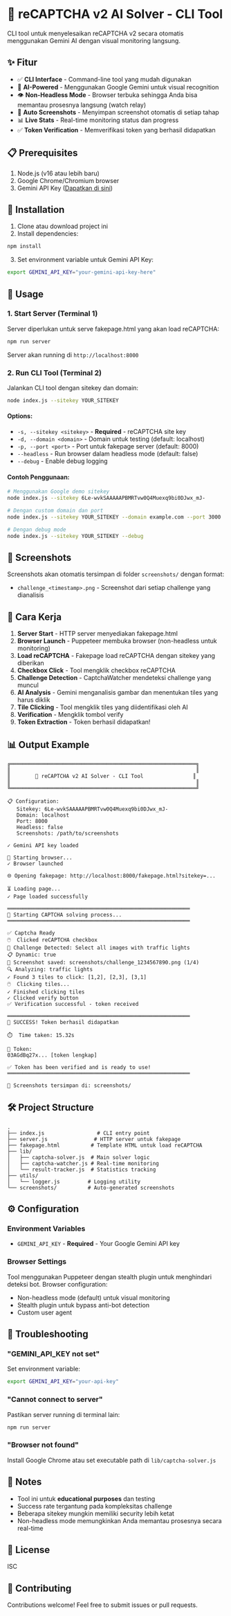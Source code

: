 # 🤖 reCAPTCHA v2 AI Solver - CLI Tool

CLI tool untuk menyelesaikan reCAPTCHA v2 secara otomatis menggunakan Gemini AI dengan visual monitoring langsung.

## ✨ Fitur

- ✅ **CLI Interface** - Command-line tool yang mudah digunakan
- 🤖 **AI-Powered** - Menggunakan Google Gemini untuk visual recognition
- 👁️ **Non-Headless Mode** - Browser terbuka sehingga Anda bisa memantau prosesnya langsung (watch relay)
- 📸 **Auto Screenshots** - Menyimpan screenshot otomatis di setiap tahap
- 📊 **Live Stats** - Real-time monitoring status dan progress
- ✅ **Token Verification** - Memverifikasi token yang berhasil didapatkan

## 📋 Prerequisites

1. Node.js (v16 atau lebih baru)
2. Google Chrome/Chromium browser
3. Gemini API Key ([Dapatkan di sini](https://makersuite.google.com/app/apikey))

## 🚀 Installation

1. Clone atau download project ini
2. Install dependencies:
```bash
npm install
```

3. Set environment variable untuk Gemini API Key:
```bash
export GEMINI_API_KEY="your-gemini-api-key-here"
```

## 📖 Usage

### 1. Start Server (Terminal 1)

Server diperlukan untuk serve fakepage.html yang akan load reCAPTCHA:

```bash
npm run server
```

Server akan running di `http://localhost:8000`

### 2. Run CLI Tool (Terminal 2)

Jalankan CLI tool dengan sitekey dan domain:

```bash
node index.js --sitekey YOUR_SITEKEY
```

#### Options:

- `-s, --sitekey <sitekey>` - **Required** - reCAPTCHA site key
- `-d, --domain <domain>` - Domain untuk testing (default: localhost)
- `-p, --port <port>` - Port untuk fakepage server (default: 8000)
- `--headless` - Run browser dalam headless mode (default: false)
- `--debug` - Enable debug logging

#### Contoh Penggunaan:

```bash
# Menggunakan Google demo sitekey
node index.js --sitekey 6Le-wvkSAAAAAPBMRTvw0Q4Muexq9bi0DJwx_mJ-

# Dengan custom domain dan port
node index.js --sitekey YOUR_SITEKEY --domain example.com --port 3000

# Dengan debug mode
node index.js --sitekey YOUR_SITEKEY --debug
```

## 📸 Screenshots

Screenshots akan otomatis tersimpan di folder `screenshots/` dengan format:
- `challenge_<timestamp>.png` - Screenshot dari setiap challenge yang dianalisis

## 🎯 Cara Kerja

1. **Server Start** - HTTP server menyediakan fakepage.html
2. **Browser Launch** - Puppeteer membuka browser (non-headless untuk monitoring)
3. **Load reCAPTCHA** - Fakepage load reCAPTCHA dengan sitekey yang diberikan
4. **Checkbox Click** - Tool mengklik checkbox reCAPTCHA
5. **Challenge Detection** - CaptchaWatcher mendeteksi challenge yang muncul
6. **AI Analysis** - Gemini menganalisis gambar dan menentukan tiles yang harus diklik
7. **Tile Clicking** - Tool mengklik tiles yang diidentifikasi oleh AI
8. **Verification** - Mengklik tombol verify
9. **Token Extraction** - Token berhasil didapatkan!

## 📊 Output Example

```
╔════════════════════════════════════════════════════════════╗
║                                                            ║
║        🤖 reCAPTCHA v2 AI Solver - CLI Tool                ║
║                                                            ║
╚════════════════════════════════════════════════════════════╝

📋 Configuration:
   Sitekey: 6Le-wvkSAAAAAPBMRTvw0Q4Muexq9bi0DJwx_mJ-
   Domain: localhost
   Port: 8000
   Headless: false
   Screenshots: /path/to/screenshots

✓ Gemini API key loaded

🚀 Starting browser...
✓ Browser launched

🌐 Opening fakepage: http://localhost:8000/fakepage.html?sitekey=...

⏳ Loading page...
✓ Page loaded successfully

═══════════════════════════════════════════════════════════
🎯 Starting CAPTCHA solving process...
═══════════════════════════════════════════════════════════

✅ Captcha Ready
🖱️  Clicked reCAPTCHA checkbox
🎯 Challenge Detected: Select all images with traffic lights
📋 Dynamic: true
📸 Screenshot saved: screenshots/challenge_1234567890.png (1/4)
🔍 Analyzing: traffic lights
✓ Found 3 tiles to click: [1,2], [2,3], [3,1]
🖱️  Clicking tiles...
✓ Finished clicking tiles
✓ Clicked verify button
✅ Verification successful - token received

═══════════════════════════════════════════════════════════
🎉 SUCCESS! Token berhasil didapatkan

⏱️  Time taken: 15.32s

🎫 Token:
03AGdBq27x... [token lengkap]

✅ Token has been verified and is ready to use!
═══════════════════════════════════════════════════════════

📸 Screenshots tersimpan di: screenshots/
```

## 🛠️ Project Structure

```
.
├── index.js                 # CLI entry point
├── server.js               # HTTP server untuk fakepage
├── fakepage.html          # Template HTML untuk load reCAPTCHA
├── lib/
│   ├── captcha-solver.js  # Main solver logic
│   ├── captcha-watcher.js # Real-time monitoring
│   └── result-tracker.js  # Statistics tracking
├── utils/
│   └── logger.js         # Logging utility
└── screenshots/          # Auto-generated screenshots
```

## ⚙️ Configuration

### Environment Variables

- `GEMINI_API_KEY` - **Required** - Your Google Gemini API key

### Browser Settings

Tool menggunakan Puppeteer dengan stealth plugin untuk menghindari deteksi bot. Browser configuration:
- Non-headless mode (default) untuk visual monitoring
- Stealth plugin untuk bypass anti-bot detection
- Custom user agent

## 🔧 Troubleshooting

### "GEMINI_API_KEY not set"
Set environment variable:
```bash
export GEMINI_API_KEY="your-api-key"
```

### "Cannot connect to server"
Pastikan server running di terminal lain:
```bash
npm run server
```

### "Browser not found"
Install Google Chrome atau set executable path di `lib/captcha-solver.js`

## 📝 Notes

- Tool ini untuk **educational purposes** dan testing
- Success rate tergantung pada kompleksitas challenge
- Beberapa sitekey mungkin memiliki security lebih ketat
- Non-headless mode memungkinkan Anda memantau prosesnya secara real-time

## 📄 License

ISC

## 🤝 Contributing

Contributions welcome! Feel free to submit issues or pull requests.
